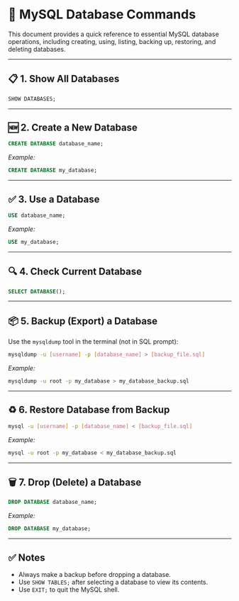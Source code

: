 
# 📘 MySQL Database Commands

This document provides a quick reference to essential MySQL database operations, including creating, using, listing, backing up, restoring, and deleting databases.

---

## 📋 1. Show All Databases

```sql
SHOW DATABASES;
```

---

## 🆕 2. Create a New Database

```sql
CREATE DATABASE database_name;
```

*Example:*

```sql
CREATE DATABASE my_database;
```

---

## ✅ 3. Use a Database

```sql
USE database_name;
```

*Example:*

```sql
USE my_database;
```

---

## 🔍 4. Check Current Database

```sql
SELECT DATABASE();
```

---

## 📦 5. Backup (Export) a Database

Use the `mysqldump` tool in the terminal (not in SQL prompt):

```bash
mysqldump -u [username] -p [database_name] > [backup_file.sql]
```

*Example:*

```bash
mysqldump -u root -p my_database > my_database_backup.sql
```

---

## ♻️ 6. Restore Database from Backup

```bash
mysql -u [username] -p [database_name] < [backup_file.sql]
```

*Example:*

```bash
mysql -u root -p my_database < my_database_backup.sql
```

---

## 🗑️ 7. Drop (Delete) a Database

```sql
DROP DATABASE database_name;
```

*Example:*

```sql
DROP DATABASE my_database;
```

---

## ✅ Notes

- Always make a backup before dropping a database.
- Use `SHOW TABLES;` after selecting a database to view its contents.
- Use `EXIT;` to quit the MySQL shell.
